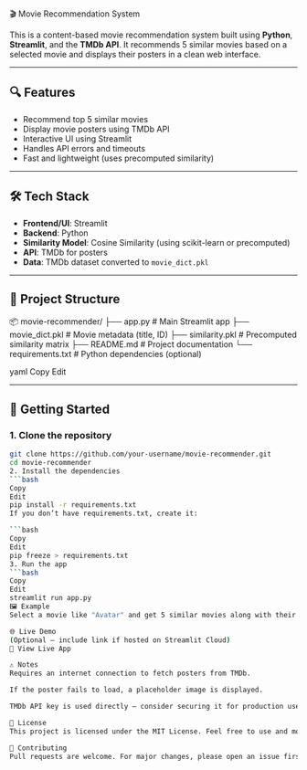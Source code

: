 🎬 Movie Recommendation System

This is a content-based movie recommendation system built using **Python**, **Streamlit**, and the **TMDb API**. It recommends 5 similar movies based on a selected movie and displays their posters in a clean web interface.

---

## 🔍 Features

- Recommend top 5 similar movies
- Display movie posters using TMDb API
- Interactive UI using Streamlit
- Handles API errors and timeouts
- Fast and lightweight (uses precomputed similarity)

---

## 🛠️ Tech Stack

- **Frontend/UI**: Streamlit
- **Backend**: Python
- **Similarity Model**: Cosine Similarity (using scikit-learn or precomputed)
- **API**: TMDb for posters
- **Data**: TMDb dataset converted to `movie_dict.pkl`

---

## 📁 Project Structure

📦 movie-recommender/
├── app.py # Main Streamlit app
├── movie_dict.pkl # Movie metadata (title, ID)
├── similarity.pkl # Precomputed similarity matrix
├── README.md # Project documentation
└── requirements.txt # Python dependencies (optional)

yaml
Copy
Edit

---

## 🚀 Getting Started

### 1. Clone the repository

```bash
git clone https://github.com/your-username/movie-recommender.git
cd movie-recommender
2. Install the dependencies
```bash
Copy
Edit
pip install -r requirements.txt
If you don’t have requirements.txt, create it:

```bash
Copy
Edit
pip freeze > requirements.txt
3. Run the app
```bash
Copy
Edit
streamlit run app.py
🖼️ Example
Select a movie like "Avatar" and get 5 similar movies along with their posters.

🌐 Live Demo
(Optional — include link if hosted on Streamlit Cloud)
🔗 View Live App

⚠️ Notes
Requires an internet connection to fetch posters from TMDb.

If the poster fails to load, a placeholder image is displayed.

TMDb API key is used directly — consider securing it for production use.

📜 License
This project is licensed under the MIT License. Feel free to use and modify it.

🤝 Contributing
Pull requests are welcome. For major changes, please open an issue first.

